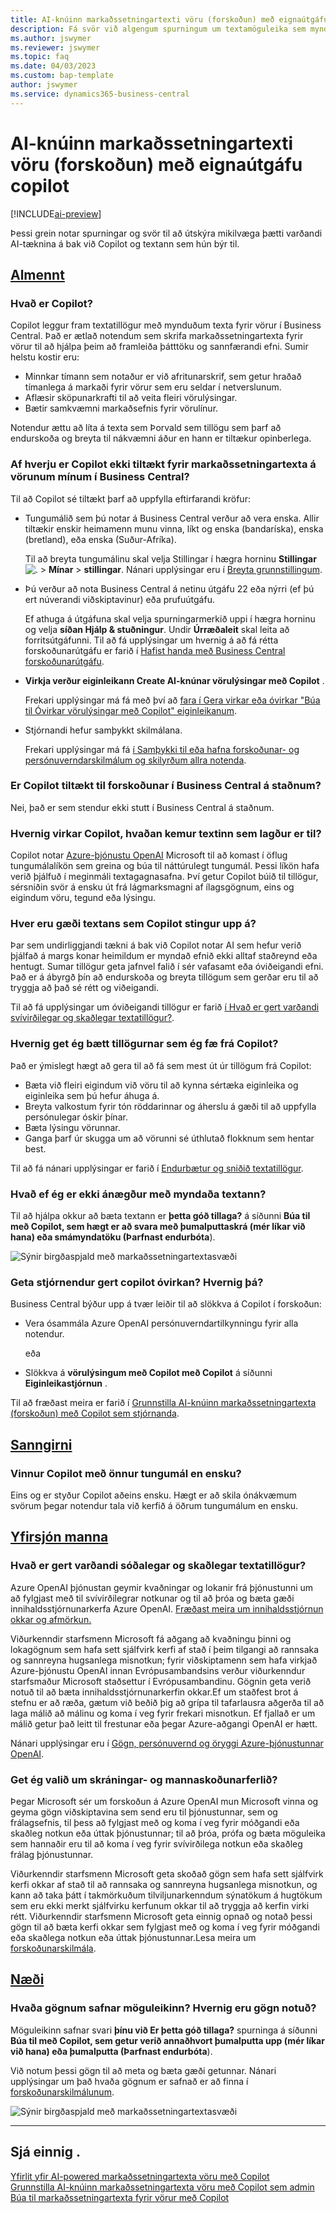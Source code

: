 ```yaml
---
title: AI-knúinn markaðssetningartexti vöru (forskoðun) með eignaútgáfu copilot
description: Fá svör við algengum spurningum um textamöguleika sem myndaður er með Copilot.
ms.author: jswymer
ms.reviewer: jswymer
ms.topic: faq
ms.date: 04/03/2023
ms.custom: bap-template
author: jswymer
ms.service: dynamics365-business-central
---
```


# AI-knúinn markaðssetningartexti vöru (forskoðun) með eignaútgáfu copilot

[!INCLUDE[ai-preview](includes/ai-preview.md)]

Þessi grein notar spurningar og svör til að útskýra mikilvæga þætti varðandi AI-tæknina á bak við Copilot og textann sem hún býr til.

## [Almennt](#tab/general)

### Hvað er Copilot?

Copilot leggur fram textatillögur með mynduðum texta fyrir vörur í Business Central. Það er ætlað notendum sem skrifa markaðssetningartexta fyrir vörur til að hjálpa þeim að framleiða þátttöku og sannfærandi efni. Sumir helstu kostir eru:

- Minnkar tímann sem notaður er við afritunarskrif, sem getur hraðað tímanlega á markaði fyrir vörur sem eru seldar í netverslunum.
- Aflæsir sköpunarkrafti til að veita fleiri vörulýsingar.
- Bætir samkvæmni markaðsefnis fyrir vörulínur.

Notendur ættu að líta á texta sem Þorvald sem tillögu sem þarf að endurskoða og breyta til nákvæmni áður en hann er tiltækur opinberlega.

### Af hverju er Copilot ekki tiltækt fyrir markaðssetningartexta á vörunum mínum í Business Central?

Til að Copilot sé tiltækt þarf að uppfylla eftirfarandi kröfur:

- Tungumálið sem þú notar á Business Central verður að vera enska. Allir tiltækir enskir heimamenn munu vinna, líkt og enska (bandaríska), enska (bretland), eða enska (Suður-Afríka).

  Til að breyta tungumálinu skal velja Stillingar í hægra horninu **Stillingar**  ![.](media/ui-experience/settings_icon_small.png "Stillingatákn fyrir hlutverkamiðstöð") > **Mínar** > **stillingar**. Nánari upplýsingar eru í [Breyta grunnstillingum](ui-change-basic-settings.md#language).
- Þú verður að nota Business Central á netinu útgáfu 22 eða nýrri (ef þú ert núverandi viðskiptavinur) eða prufuútgáfu.  <!--**22.0.54157.54311 (Preview - Copilot edition)**-->

   Ef athuga á útgáfuna skal velja spurningarmerkið uppi í hægra horninu og velja **síðan Hjálp & stuðningur**. Undir **Úrræðaleit** skal leita að forritsútgáfunni. Til að fá upplýsingar um hvernig á að fá rétta forskoðunarútgáfu er farið í [Hafist handa með Business Central forskoðunarútgáfu](ai-preview-getstarted.md).
-  **Virkja verður eiginleikann Create AI-knúnar vörulýsingar með Copilot** .

   Frekari upplýsingar má fá með því að [fara í Gera virkar eða óvirkar "Búa til Óvirkar vörulýsingar með Copilot" eiginleikanum](enable-ai.md#enable-or-disable-create-ai-powered-product-descriptions-with-copilot).
- Stjórnandi hefur samþykkt skilmálana.

   Frekari upplýsingar má fá [í Samþykki til eða hafna forskoðunar- og persónuverndarskilmálum og skilyrðum allra notenda](enable-ai.md#consent-to-or-reject-preview-and-privacy-terms-and-conditions-for-all-users).

### Er Copilot tiltækt til forskoðunar í Business Central á staðnum?

Nei, það er sem stendur ekki stutt í Business Central á staðnum.

### Hvernig virkar Copilot, hvaðan kemur textinn sem lagður er til?

Copilot notar [Azure-þjónustu OpenAI](/azure/cognitive-services/openai/overview) Microsoft til að komast í öflug tungumálalíkön sem greina og búa til náttúrulegt tungumál. Þessi líkön hafa verið þjálfuð í meginmáli textagagnasafna. Því getur Copilot búið til tillögur, sérsniðin svör á ensku út frá lágmarksmagni af ílagsgögnum, eins og eigindum vöru, tegund eða lýsingu. 

### Hver eru gæði textans sem Copilot stingur upp á?

Þar sem undirliggjandi tækni á bak við Copilot notar AI sem hefur verið þjálfað á margs konar heimildum er myndað efnið ekki alltaf staðreynd eða hentugt. Sumar tillögur geta jafnvel falið í sér vafasamt eða óviðeigandi efni. Það er á ábyrgð þín að endurskoða og breyta tillögum sem gerðar eru til að tryggja að það sé rétt og viðeigandi.

Til að fá upplýsingar um óviðeigandi tillögur er farið [í Hvað er gert varðandi svívirðilegar og skaðlegar textatillögur?](/dynamics365/business-central/ai-faq?&tabs=oversight#whats-done-about-abusive-and-harmful-text-suggestions).

### Hvernig get ég bætt tillögurnar sem ég fæ frá Copilot?

Það er ýmislegt hægt að gera til að fá sem mest út úr tillögum frá Copilot:

- Bæta við fleiri eigindum við vöru til að kynna sértæka eiginleika og eiginleika sem þú hefur áhuga á.
- Breyta valkostum fyrir tón röddarinnar og áherslu á gæði til að uppfylla persónulegar óskir þínar.
- Bæta lýsingu vörunnar.
- Ganga þarf úr skugga um að vörunni sé úthlutað flokknum sem hentar best.

Til að fá nánari upplýsingar er farið í [Endurbætur og sniðið textatillögur](item-marketing-text.md#improve-and-tailor-text-suggestions).

### Hvað ef ég er ekki ánægður með myndaða textann?

Til að hjálpa okkur að bæta textann er **þetta góð tillaga?** á síðunni **Búa til með Copilot, sem hægt er að svara með þumalputtaskrá (mér líkar við hana) eða smámyndatöku (Þarfnast endurbóta**).

![Sýnir birgðaspjald með markaðssetningartextasvæði](media/create-with-copilot-window-feedback.png)

### Geta stjórnendur gert copilot óvirkan? Hvernig þá?

Business Central býður upp á tvær leiðir til að slökkva á Copilot í forskoðun:

- Vera ósammála Azure OpenAI persónuverndartilkynningu fyrir alla notendur.

  eða

- Slökkva á **vörulýsingum með Copilot með Copilot** á síðunni **Eiginleikastjórnun** .

Til að fræðast meira er farið í [Grunnstilla AI-knúinn markaðssetningartexta (forskoðun) með Copilot sem stjórnanda](enable-ai.md).

## [Sanngirni](#tab/fairness)

### Vinnur Copilot með önnur tungumál en ensku?

Eins og er styður Copilot aðeins ensku. Hægt er að skila ónákvæmum svörum þegar notendur tala við kerfið á öðrum tungumálum en ensku.

## [Yfirsjón manna](#tab/oversight)

### Hvað er gert varðandi sóðalegar og skaðlegar textatillögur?

Azure OpenAI þjónustan geymir kvaðningar og lokanir frá þjónustunni um að fylgjast með til svívirðilegrar notkunar og til að þróa og bæta gæði innihaldsstjórnunarkerfa Azure OpenAI. [Fræðast meira um innihaldsstjórnun okkar og afmörkun.](/azure/cognitive-services/openai/concepts/content-filter)

Viðurkenndir starfsmenn Microsoft fá aðgang að kvaðningu þinni og lokagögnum sem hafa sett sjálfvirk kerfi af stað í þeim tilgangi að rannsaka og sannreyna hugsanlega misnotkun; fyrir viðskiptamenn sem hafa virkjað Azure-þjónustu OpenAI innan Evrópusambandsins verður viðurkenndur starfsmaður Microsoft staðsettur í Evrópusambandinu. Gögnin geta verið notuð til að bæta innihaldsstjórnunarkerfin okkar.Ef um staðfest brot á stefnu er að ræða, gætum við beðið þig að grípa til tafarlausra aðgerða til að laga málið að málinu og koma í veg fyrir frekari misnotkun. Ef fjallað er um málið getur það leitt til frestunar eða þegar Azure-aðgangi OpenAI er hætt.

Nánari upplýsingar eru í [Gögn, persónuvernd og öryggi Azure-þjónustunnar OpenAI](/legal/cognitive-services/openai/data-privacy#abuse-and-harmful-content-generation).

### Get ég valið um skráningar- og mannaskoðunarferlið?  

Þegar Microsoft sér um forskoðun á Azure OpenAI mun Microsoft vinna og geyma gögn viðskiptavina sem send eru til þjónustunnar, sem og frálagsefnis, til þess að fylgjast með og koma í veg fyrir móðgandi eða skaðleg notkun eða úttak þjónustunnar; til að þróa, prófa og bæta möguleika sem hannaðir eru til að koma í veg fyrir svívirðilega notkun eða skaðleg frálag þjónustunnar. 

Viðurkenndir starfsmenn Microsoft geta skoðað gögn sem hafa sett sjálfvirk kerfi okkar af stað til að rannsaka og sannreyna hugsanlega misnotkun, og kann að taka þátt í takmörkuðum tilviljunarkenndum sýnatökum á hugtökum sem eru ekki merkt sjálfvirku kerfunum okkar til að tryggja að kerfin virki rétt. Viðurkenndir starfsmenn Microsoft geta einnig opnað og notað þessi gögn til að bæta kerfi okkar sem fylgjast með og koma í veg fyrir móðgandi eða skaðlega notkun eða úttak þjónustunnar.Lesa meira um [forskoðunarskilmála](https://dynamics.microsoft.com/legaldocs/supp-dynamics365-preview/).

## [Næði](#tab/privacy)

### Hvaða gögnum safnar möguleikinn? Hvernig eru gögn notuð?

Möguleikinn safnar svari **þínu við Er þetta góð tillaga?** spurninga á síðunni **Búa til með Copilot, sem getur verið annaðhvort þumalputta upp (mér líkar við hana) eða þumalputta (Þarfnast endurbóta**).

Við notum þessi gögn til að meta og bæta gæði getunnar. Nánari upplýsingar um það hvaða gögnum er safnað er að finna í [forskoðunarskilmálunum](https://dynamics.microsoft.com/legaldocs/supp-dynamics365-preview/).

![Sýnir birgðaspjald með markaðssetningartextasvæði](media/create-with-copilot-window-feedback.png)

---

## Sjá einnig .

[Yfirlit yfir AI-powered markaðssetningartexta vöru með Copilot](ai-overview.md)  
[Grunnstilla AI-knúinn markaðssetningartexta vöru með Copilot sem admin](enable-ai.md)  
[Búa til markaðssetningartexta fyrir vörur með Copilot](item-marketing-text.md)  

